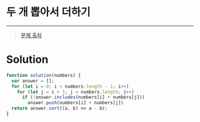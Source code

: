 # 두 개 뽑아서 더하기

---

>[문제 출처](https://programmers.co.kr/learn/courses/30/lessons/68644)

# Solution
```js
function solution(numbers) {
  var answer = [];
  for (let i = 0; i < numbers.length - 1; i++)
    for (let j = i + 1; j < numbers.length; j++)
      if (!answer.includes(numbers[i] + numbers[j]))
        answer.push(numbers[i] + numbers[j])
  return answer.sort((a, b) => a - b);
}
```